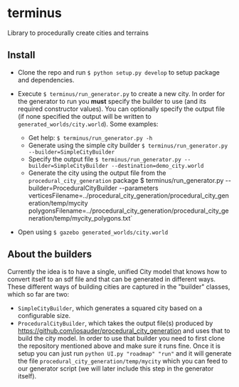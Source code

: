 # terminus
Library to procedurally create cities and terrains

## Install

- Clone the repo and run `$ python setup.py develop` to setup package and dependencies. 
- Execute `$ terminus/run_generator.py` to create a new city. In order for the generator to run you **must** specify the builder to use (and its required constructor values). You can optionally specify the output file (if none specified the output will be written to `generated_worlds/city.world`).
Some examples:

    * Get help: `$ terminus/run_generator.py -h` 
    * Generate using the simple city builder `$ terminus/run_generator.py --builder=SimpleCityBuilder`
    * Specify the output file `$ terminus/run_generator.py --builder=SimpleCityBuilder --destination=demo_city.world`
    * Generate the city using the output file from the `procedural_city_generation` package $ terminus/run_generator.py --builder=ProceduralCityBuilder --parameters verticesFilename=../procedural_city_generation/procedural_city_generation/temp/mycity polygonsFilename=../procedural_city_generation/procedural_city_generation/temp/mycity_polygons.txt`    

- Open using `$ gazebo generated_worlds/city.world`

## About the builders

Currently the idea is to have a single, unified City model that knows how to convert itself to an sdf file and that can be generated in different ways. These different ways of building cities are captured in the "builder" classes, which so far are two:

- `SimpleCityBuilder`, which generates a squared city based on a configurable size.
- `ProceduralCityBuilder`, which takes the output file(s) produced by https://github.com/josauder/procedural_city_generation and uses that to build the city model. In order to use that builder you need to first clone the repository mentioned above and make sure it runs fine. Once it is setup you can just run `python UI.py "roadmap" "run"` and it will generate the file `procedural_city_generation/temp/mycity` which you can feed to our generator script (we will later include this step in the generator itself).

